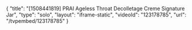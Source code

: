 {
    "title": "[1508441819] PRAI Ageless Throat   Decolletage Creme Signature Jar",
    "type": "solo",
    "layout": "iframe-static",
    "videoId": "123178785",
    "url": "\/tvpembed\/123178785"
}